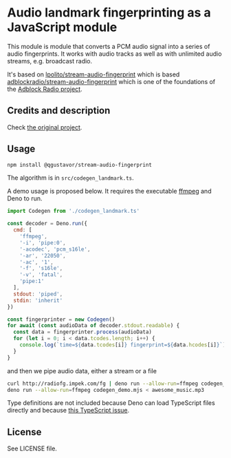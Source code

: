 # Audio landmark fingerprinting as a JavaScript module

This module is module that converts a PCM audio signal into a series of audio fingerprints. It works with audio tracks as well as with unlimited audio streams, e.g. broadcast radio.

It's based on [lpolito/stream-audio-fingerprint](https://github.com/lpolito/stream-audio-fingerprint) which is based [adblockradio/stream-audio-fingerprint](https://github.com/adblockradio/stream-audio-fingerprint) which is one of the foundations of the [Adblock Radio project](https://github.com/adblockradio/adblockradio).

## Credits and description

Check [the original project](https://github.com/adblockradio/stream-audio-fingerprint#credits).

## Usage

```sh
npm install @qgustavor/stream-audio-fingerprint
```

The algorithm is in `src/codegen_landmark.ts`.

A demo usage is proposed below. It requires the executable [ffmpeg](https://ffmpeg.org/download.html) and Deno to run.

```javascript
import Codegen from './codegen_landmark.ts'

const decoder = Deno.run({
  cmd: [
    'ffmpeg',
    '-i', 'pipe:0',
    '-acodec', 'pcm_s16le',
    '-ar', '22050',
    '-ac', '1',
    '-f', 's16le',
    '-v', 'fatal',
    'pipe:1'
  ],
  stdout: 'piped',
  stdin: 'inherit'
})

const fingerprinter = new Codegen()
for await (const audioData of decoder.stdout.readable) {
  const data = fingerprinter.process(audioData)
  for (let i = 0; i < data.tcodes.length; i++) {
    console.log(`time=${data.tcodes[i]} fingerprint=${data.hcodes[i]}`)
  }
}
```

and then we pipe audio data, either a stream or a file

```sh
curl http://radiofg.impek.com/fg | deno run --allow-run=ffmpeg codegen_demo.mjs
deno run --allow-run=ffmpeg codegen_demo.mjs < awesome_music.mp3
```

Type definitions are not included because Deno can load TypeScript files directly and because [this TypeScript issue](https://github.com/microsoft/TypeScript/issues/37582).

## License

See LICENSE file.
